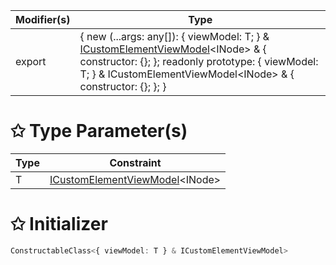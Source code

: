 | Modifier(s)                            | Type                     |
|----------------------------------------|--------------------------|
| export | { new (...args: any[]): { viewModel: T; } & [ICustomElementViewModel](/runtime/interface/lifecycle/icustomelementviewmodel.md)&lt;INode&gt; & { constructor: {}; }; readonly prototype: { viewModel: T; } & ICustomElementViewModel&lt;INode&gt; & { constructor: {}; }; } |

# &#10025; Type Parameter(s)

| Type | Constraint                                                                                      |
| ---- | ----------------------------------------------------------------------------------------------- |
| T    | [ICustomElementViewModel](/runtime/interface/lifecycle/icustomelementviewmodel.md)&lt;INode&gt; |

# &#10025; Initializer

```ts
ConstructableClass<{ viewModel: T } & ICustomElementViewModel>
```